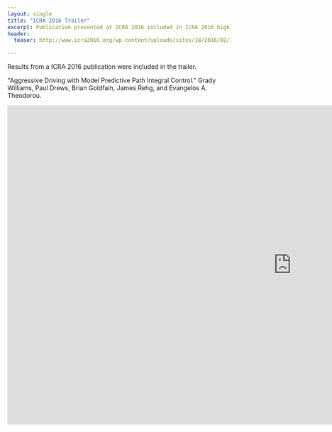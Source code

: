 ```yaml
---
layout: single
title: "ICRA 2016 Trailer"
excerpt: Publication presented at ICRA 2016 included in ICRA 2016 highlights video 3
header:
  teaser: http://www.icra2016.org/wp-content/uploads/sites/18/2016/02/ICRA_STHLM_2016_RGB.png

---
```


Results from a ICRA 2016 publication were included in the trailer.

"Aggressive Driving with Model Predictive Path Integral Control." Grady Williams, Paul Drews, Brian Goldfain, James Rehg, and Evangelos A. Theodorou.

<iframe width="1280" height="720" src="https://www.youtube.com/embed/xHqm2TDeRqg" frameborder="0"></iframe>